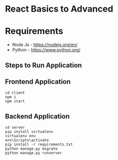 # React Basics to Advanced

# Requirements

- Node Js - https://nodejs.org/en/
- Python - https://www.python.org/

## Steps to Run Application

## Frontend Application

    cd client
    npm i
    npm start

## Backend Application

    cd server
    pip install virtualenv
    virtualenv env
    env\Scripts\activate
    pip install -r requirements.txt
    python manage.py migrate
    python manage.py runserver
